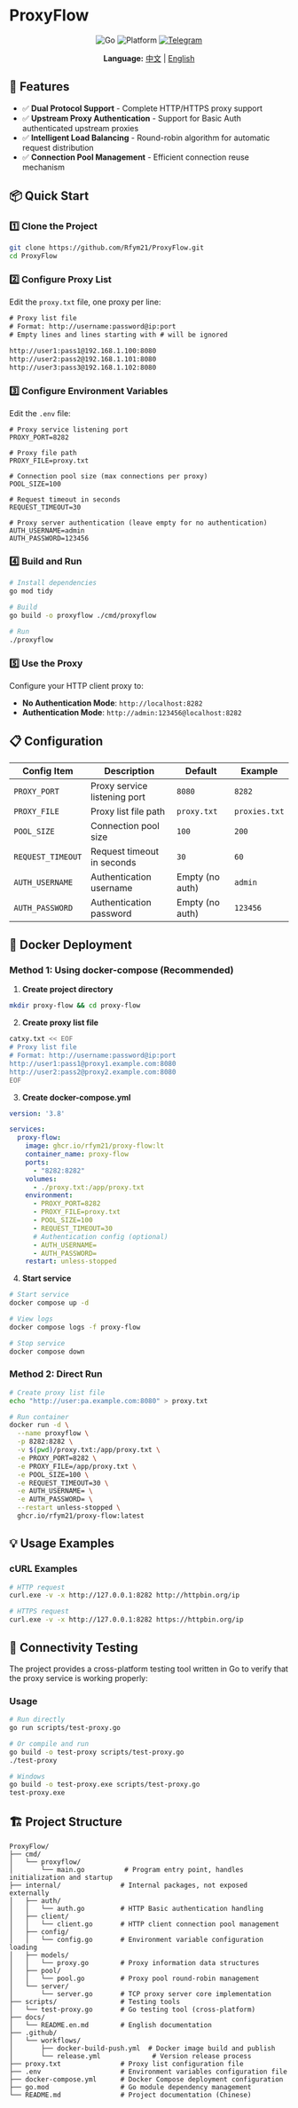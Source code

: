 # ProxyFlow

<div align="center">

![Go](https://img.shields.io/badge/Go-1.23+-00ADD8?style=for-the-badge&logo=go&logoColor=white)
![Platform](https://img.shields.io/badge/Platform-Windows%20%7C%20Linux%20%7C%20macOS-lightgrey?style=for-the-badge)
[![Telegram](https://img.shields.io/badge/Telegram-blue?style=for-the-badge&logo=telegram&logoColor=white)](https://t.me/nodejs_project)

**Language:** [中文](../README.md) | [English](README.en.md)

</div>

## 🚀 Features

- ✅ **Dual Protocol Support** - Complete HTTP/HTTPS proxy support
- ✅ **Upstream Proxy Authentication** - Support for Basic Auth authenticated upstream proxies
- ✅ **Intelligent Load Balancing** - Round-robin algorithm for automatic request distribution
- ✅ **Connection Pool Management** - Efficient connection reuse mechanism

## 📦 Quick Start

### 1️⃣ Clone the Project

```bash
git clone https://github.com/Rfym21/ProxyFlow.git
cd ProxyFlow
```

### 2️⃣ Configure Proxy List

Edit the `proxy.txt` file, one proxy per line:

```txt
# Proxy list file
# Format: http://username:password@ip:port
# Empty lines and lines starting with # will be ignored

http://user1:pass1@192.168.1.100:8080
http://user2:pass2@192.168.1.101:8080
http://user3:pass3@192.168.1.102:8080
```

### 3️⃣ Configure Environment Variables

Edit the `.env` file:

```env
# Proxy service listening port
PROXY_PORT=8282

# Proxy file path
PROXY_FILE=proxy.txt

# Connection pool size (max connections per proxy)
POOL_SIZE=100

# Request timeout in seconds
REQUEST_TIMEOUT=30

# Proxy server authentication (leave empty for no authentication)
AUTH_USERNAME=admin
AUTH_PASSWORD=123456
```

### 4️⃣ Build and Run

```bash
# Install dependencies
go mod tidy

# Build
go build -o proxyflow ./cmd/proxyflow

# Run
./proxyflow
```

### 5️⃣ Use the Proxy

Configure your HTTP client proxy to:

- **No Authentication Mode**: `http://localhost:8282`
- **Authentication Mode**: `http://admin:123456@localhost:8282`

## 📋 Configuration

| Config Item | Description | Default | Example |
|--------|------|--------|------|
| `PROXY_PORT` | Proxy service listening port | `8080` | `8282` |
| `PROXY_FILE` | Proxy list file path | `proxy.txt` | `proxies.txt` |
| `POOL_SIZE` | Connection pool size | `100` | `200` |
| `REQUEST_TIMEOUT` | Request timeout in seconds | `30` | `60` |
| `AUTH_USERNAME` | Authentication username | Empty (no auth) | `admin` |
| `AUTH_PASSWORD` | Authentication password | Empty (no auth) | `123456` |

## 🐳 Docker Deployment

### Method 1: Using docker-compose (Recommended)

1. **Create project directory**
```bash
mkdir proxy-flow && cd proxy-flow
```

2. **Create proxy list file**
```bash
catxy.txt << EOF
# Proxy list file
# Format: http://username:password@ip:port
http://user1:pass1@proxy1.example.com:8080
http://user2:pass2@proxy2.example.com:8080
EOF
```

3. **Create docker-compose.yml**
```yaml
version: '3.8'

services:
  proxy-flow:
    image: ghcr.io/rfym21/proxy-flow:lt
    container_name: proxy-flow
    ports:
      - "8282:8282"
    volumes:
      - ./proxy.txt:/app/proxy.txt
    environment:
      - PROXY_PORT=8282
      - PROXY_FILE=proxy.txt
      - POOL_SIZE=100
      - REQUEST_TIMEOUT=30
      # Authentication config (optional)
      - AUTH_USERNAME=
      - AUTH_PASSWORD=
    restart: unless-stopped
```

4. **Start service**
```bash
# Start service
docker compose up -d

# View logs
docker compose logs -f proxy-flow

# Stop service
docker compose down
```

### Method 2: Direct Run

```bash
# Create proxy list file
echo "http://user:pa.example.com:8080" > proxy.txt

# Run container
docker run -d \
  --name proxyflow \
  -p 8282:8282 \
  -v $(pwd)/proxy.txt:/app/proxy.txt \
  -e PROXY_PORT=8282 \
  -e PROXY_FILE=/app/proxy.txt \
  -e POOL_SIZE=100 \
  -e REQUEST_TIMEOUT=30 \
  -e AUTH_USERNAME= \
  -e AUTH_PASSWORD= \
  --restart unless-stopped \
  ghcr.io/rfym21/proxy-flow:latest
```

## 💡 Usage Examples

### cURL Examples

```bash
# HTTP request
curl.exe -v -x http://127.0.0.1:8282 http://httpbin.org/ip

# HTTPS request
curl.exe -v -x http://127.0.0.1:8282 https://httpbin.org/ip
```

## 🧪 Connectivity Testing

The project provides a cross-platform testing tool written in Go to verify that the proxy service is working properly:

### Usage

```bash
# Run directly
go run scripts/test-proxy.go

# Or compile and run
go build -o test-proxy scripts/test-proxy.go
./test-proxy

# Windows
go build -o test-proxy.exe scripts/test-proxy.go
test-proxy.exe
```

## 🏗️ Project Structure

```
ProxyFlow/
├── cmd/
│   └── proxyflow/
│       └── main.go          # Program entry point, handles initialization and startup
├── internal/               # Internal packages, not exposed externally
│   ├── auth/
│   │   └── auth.go         # HTTP Basic authentication handling
│   ├── client/
│   │   └── client.go       # HTTP client connection pool management
│   ├── config/
│   │   └── config.go       # Environment variable configuration loading
│   ├── models/
│   │   └── proxy.go        # Proxy information data structures
│   ├── pool/
│   │   └── pool.go         # Proxy pool round-robin management
│   └── server/
│       └── server.go       # TCP proxy server core implementation
├── scripts/                # Testing tools
│   └── test-proxy.go       # Go testing tool (cross-platform)
├── docs/
│   └── README.en.md        # English documentation
├── .github/
│   └── workflows/
│       ├── docker-build-push.yml  # Docker image build and publish
│       └── release.yml             # Version release process
├── proxy.txt               # Proxy list configuration file
├── .env                    # Environment variables configuration file
├── docker-compose.yml      # Docker Compose deployment configuration
├── go.mod                  # Go module dependency management
└── README.md               # Project documentation (Chinese)
```